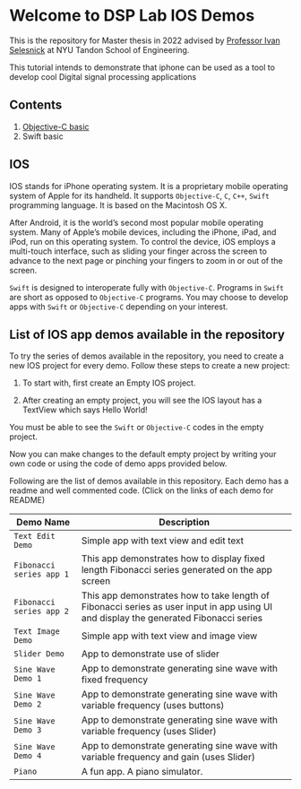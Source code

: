 # Welcome to DSP Lab IOS Demos

This is the repository for Master thesis in 2022 advised by [Professor Ivan Selesnick](https://eeweb.engineering.nyu.edu/iselesni/) at NYU Tandon School of Engineering.

This tutorial intends to demonstrate that iphone can be used as a tool to develop cool Digital signal processing applications

## Contents

1. [Objective-C basic](./Objective-C/)
2. Swift basic

## IOS

IOS stands for iPhone operating system. It is a proprietary mobile operating system of Apple for its handheld. It supports `Objective-C`, `C`, `C++`, `Swift` programming language. It is based on the Macintosh OS X.

After Android, it is the world’s second most popular mobile operating system. Many of Apple’s mobile devices, including the iPhone, iPad, and iPod, run on this operating system. To control the device, iOS employs a multi-touch interface, such as sliding your finger across the screen to advance to the next page or pinching your fingers to zoom in or out of the screen.

`Swift` is designed to interoperate fully with `Objective-C`. Programs in `Swift` are short as opposed to `Objective-C` programs. You may choose to develop apps with `Swift` or `Objective-C` depending on your interest.

## List of IOS app demos available in the repository

To try the series of demos available in the repository, you need to create a new IOS project for every demo. Follow these steps to create a new project:

1. To start with, first create an Empty IOS project.

2. After creating an empty project, you will see the IOS layout has a TextView which says Hello World!

You must be able to see the `Swift` or `Objective-C` codes in the empty project.

Now you can make changes to the default empty project by writing your own code or using the code of demo apps provided below.

Following are the list of demos available in this repository. Each demo has a readme and well commented code.
(Click on the links of each demo for README)

| Demo Name              | Description                                                                                                                           |
|------------------------|---------------------------------------------------------------------------------------------------------------------------------------|
| `Text Edit Demo`         | Simple app with text view and edit text                                                                                               |
| `Fibonacci series app 1` | This app demonstrates how to display fixed length Fibonacci series generated on the app screen                                        |
| `Fibonacci series app 2` | This app demonstrates how to take length of Fibonacci series as user input in app using UI and display the generated Fibonacci series |
| `Text Image Demo`        | Simple app with text view and image view                                                                                              |
| `Slider Demo`            | App to demonstrate use of slider                                                                                                      |
| `Sine Wave Demo 1`       | App to demonstrate generating sine wave with fixed frequency                                                                          |
| `Sine Wave Demo 2`       | App to demonstrate generating sine wave with variable frequency (uses buttons)                                                        |
| `Sine Wave Demo 3`       | App to demonstrate generating sine wave with variable frequency (uses Slider)                                                         |
| `Sine Wave Demo 4`       | App to demonstrate generating sine wave with variable frequency and gain (uses Slider)                                                |
| `Piano`                  | A fun app. A piano simulator.                                                                                                          |

<!---
## Welcome to GitHub Pages

You can use the [editor on GitHub](https://github.com/charles-xu-nyu/charles-xu-nyu.github.io/edit/main/README.md) to maintain and preview the content for your website in Markdown files.


Whenever you commit to this repository, GitHub Pages will run [Jekyll](https://jekyllrb.com/) to rebuild the pages in your site, from the content in your Markdown files.

### Markdown

Markdown is a lightweight and easy-to-use syntax for styling your writing. It includes conventions for

```markdown
Syntax highlighted code block

# Header 1
## Header 2
### Header 3

- Bulleted
- List

1. Numbered
2. List

**Bold** and _Italic_ and `Code` text

[Link](url) and ![Image](src)
```

For more details see [Basic writing and formatting syntax](https://docs.github.com/en/github/writing-on-github/getting-started-with-writing-and-formatting-on-github/basic-writing-and-formatting-syntax).

### Jekyll Themes

Your Pages site will use the layout and styles from the Jekyll theme you have selected in your [repository settings](https://github.com/charles-xu-nyu/charles-xu-nyu.github.io/settings/pages). The name of this theme is saved in the Jekyll `_config.yml` configuration file.

### Support or Contact

Having trouble with Pages? Check out our [documentation](https://docs.github.com/categories/github-pages-basics/) or [contact support](https://support.github.com/contact) and we’ll help you sort it out.
---!>
